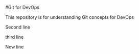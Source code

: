 #Git for DevOps

This repository is for understanding Git concepts for DevOps

Second line

third line

New line

